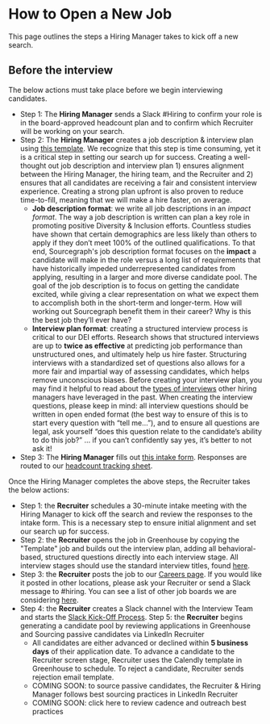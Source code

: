 # How to Open a New Job

This page outlines the steps a Hiring Manager takes to kick off a new search.

## Before the interview

The below actions must take place before we begin interviewing candidates.

- Step 1: The **Hiring Manager** sends a Slack #Hiring to confirm your role is in the board-approved headcount plan and to confirm which Recruiter will be working on your search.
- Step 2: The **Hiring Manager** creates a job description & interview plan using [this template](https://docs.google.com/document/d/1rJAYyARbegvvH_e-VTrHoFhU9cDG5WfHov3L12NeCO8/edit). We recognize that this step is time consuming, yet it is a critical step in setting our search up for success. Creating a well-thought out job description and interview plan 1) ensures alignment between the Hiring Manager, the hiring team, and the Recruiter and 2) ensures that all candidates are receiving a fair and consistent interview experience. Creating a strong plan upfront is also proven to reduce time-to-fill, meaning that we will make a hire faster, on average.
  - **Job description format**: we write all job descriptions in an _impact format_. The way a job description is written can plan a key role in promoting positive Diversity & Inclusion efforts. Countless studies have shown that certain demographics are less likely than others to apply if they don’t meet 100% of the outlined qualifications. To that end, Sourcegraph's job description format focuses on the **impact** a candidate will make in the role versus a long list of requirements that have historically impeded underrepresented candidates from applying, resulting in a larger and more diverse candidate pool. The goal of the job description is to focus on getting the candidate excited, while giving a clear representation on what we expect them to accomplish both in the short-term and longer-term. How will working out Sourcegraph benefit them in their career? Why is this the best job they’ll ever have?
  - **Interview plan format**: creating a structured interview process is critical to our DEI efforts. Research shows that structured interviews are up to **twice as effective** at predicting job performance than unstructured ones, and ultimately help us hire faster. Structuring interviews with a standardized set of questions also allows for a more fair and impartial way of assessing candidates, which helps remove unconscious biases. Before creating your interview plan, you may find it helpful to read about the [types of interviews](./types_of_interviews.md) other hiring managers have leveraged in the past. When creating the interview questions, please keep in mind: all interview questions should be written in open ended format (the best way to ensure of this is to start every question with “tell me…”), and to ensure all questions are legal, ask yourself “does this question relate to the candidate’s ability to do this job?” … if you can’t confidently say yes, it’s better to not ask it!
- Step 3: The **Hiring Manager** fills out [this intake form](https://docs.google.com/forms/d/1ju9waV4k_TpYMGmYZaH5eA2swkuvIthLFKQCzqrRUZM/edit). Responses are routed to our [headcount tracking sheet](https://docs.google.com/spreadsheets/d/1Dpf6aDw1ESJRYroJz6-ZtaACJxwjEu4my_xeYuB3a7E/edit#gid=2123710308).

Once the Hiring Manager completes the above steps, the Recruiter takes the below actions:

- Step 1: the **Recruiter** schedules a 30-minute intake meeting with the Hiring Manager to kick off the search and review the responses to the intake form. This is a necessary step to ensure initial alignment and set our search up for success.
- Step 2: the **Recruiter** opens the job in Greenhouse by copying the "Template" job and builds out the interview plan, adding all behavioral-based, structured questions directly into each interview stage. All interview stages should use the standard interview titles, found [here](./types_of_interviews.md).
- Step 3: the **Recruiter** posts the job to our [Careers page](https://boards.greenhouse.io/sourcegraph91). If you would like it posted in other locations, please ask your Recruiter or send a Slack message to #hiring. You can see a list of other job boards we are considering [here](hiring/job_boards.md).
- Step 4: the **Recruiter** creates a Slack channel with the Interview Team and starts the [Slack Kick-Off Process](./resources_for_recruiters.md#slack-kick-off-process).
  Step 5: the **Recruiter** begins generating a candidate pool by reviewing applications in Greenhouse and Sourcing passive candidates via LinkedIn Recruiter
  - All candidates are either advanced or declined within **5 business days** of their application date. To advance a candidate to the Recruiter screen stage, Recruiter uses the Calendly template in Greenhouse to schedule. To reject a candidate, Recruiter sends rejection email template.
  - COMING SOON: to source passive candidates, the Recruiter & Hiring Manager follows best sourcing practices in LinkedIn Recruiter
  - COMING SOON: click here to review cadence and outreach best practices

